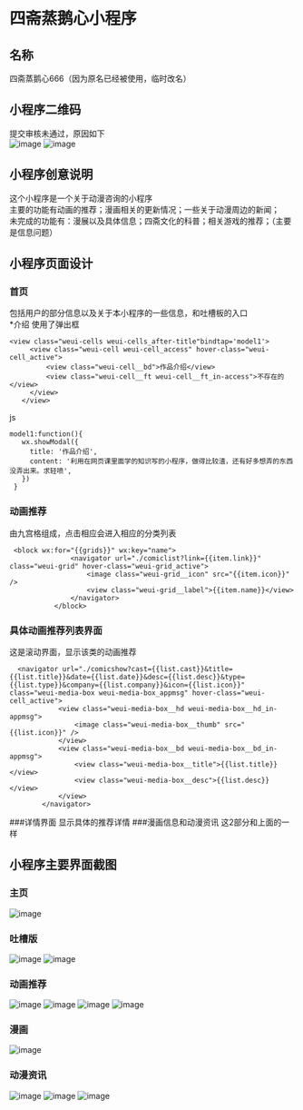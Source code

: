 # 四斋蒸鹅心小程序

## 名称
 四斋蒸鹅心666（因为原名已经被使用，临时改名）

## 小程序二维码
提交审核未通过，原因如下<br  />
![image](https://github.com/FFFfire666/myPicture/blob/master/lalala/00.png?raw=true)
![image](https://github.com/FFFfire666/myPicture/blob/master/lalala/01.png?raw=true)

## 小程序创意说明
这个小程序是一个关于动漫咨询的小程序<br  />
主要的功能有动画的推荐；漫画相关的更新情况；一些关于动漫周边的新闻；<br  />
未完成的功能有：漫展以及具体信息；四斋文化的科普；相关游戏的推荐；（主要是信息问题）

## 小程序页面设计
### 首页
包括用户的部分信息以及关于本小程序的一些信息，和吐槽板的入口
<br  />
*介绍  使用了弹出框
 ```
 <view class="weui-cells weui-cells_after-title"bindtap='model1'>
      <view class="weui-cell weui-cell_access" hover-class="weui-cell_active">
          <view class="weui-cell__bd">作品介绍</view>
          <view class="weui-cell__ft weui-cell__ft_in-access">不存在的</view>
      </view>
    </view>
 ```
 js
 ```
 model1:function(){
    wx.showModal({
      title: '作品介绍',
      content: '利用在网页课里面学的知识写的小程序，做得比较渣，还有好多想弄的东西没弄出来。求轻喷',
    })
  }
   ```
### 动画推荐
由九宫格组成，点击相应会进入相应的分类列表<br  />
 ```
  <block wx:for="{{grids}}" wx:key="name">
                <navigator url="./comiclist?link={{item.link}}" class="weui-grid" hover-class="weui-grid_active">
                    <image class="weui-grid__icon" src="{{item.icon}}" />
                    <view class="weui-grid__label">{{item.name}}</view>
                </navigator>
            </block>
 ```
### 具体动画推荐列表界面
这是滚动界面，显示该类的动画推荐
```
  <navigator url="./comicshow?cast={{list.cast}}&title={{list.title}}&date={{list.date}}&desc={{list.desc}}&type={{list.type}}&company={{list.company}}&icon={{list.icon}}" class="weui-media-box weui-media-box_appmsg" hover-class="weui-cell_active">
            <view class="weui-media-box__hd weui-media-box__hd_in-appmsg">
                <image class="weui-media-box__thumb" src="{{list.icon}}" />
            </view>
            <view class="weui-media-box__bd weui-media-box__bd_in-appmsg">
                <view class="weui-media-box__title">{{list.title}}</view>
                <view class="weui-media-box__desc">{{list.desc}}</view>
            </view>
        </navigator>   
```
###详情界面
显示具体的推荐详情
###漫画信息和动漫资讯
这2部分和上面的一样
## 小程序主要界面截图
### 主页
![image](https://github.com/FFFfire666/myPicture/blob/master/lalala/index.png?raw=true)

### 吐槽版
![image](https://github.com/FFFfire666/myPicture/blob/master/lalala/form.png?raw=true)
![image](https://github.com/FFFfire666/myPicture/blob/master/lalala/formshow.png?raw=true)

### 动画推荐
![image](https://github.com/FFFfire666/myPicture/blob/master/lalala/commic.png?raw=true)
![image](https://github.com/FFFfire666/myPicture/blob/master/lalala/commiclist.png?raw=true)
![image](https://github.com/FFFfire666/myPicture/blob/master/lalala/commicshow.png?raw=true)
![image](https://github.com/FFFfire666/myPicture/blob/master/lalala/commicshow2.png?raw=true)
### 漫画
![image](https://github.com/FFFfire666/myPicture/blob/master/lalala/manhua.png?raw=true)
### 动漫资讯
![image](https://github.com/FFFfire666/myPicture/blob/master/lalala/new.png?raw=true)
![image](https://github.com/FFFfire666/myPicture/blob/master/lalala/new2.jpg?raw=true)
![image](https://github.com/FFFfire666/myPicture/blob/master/lalala/newshow.jpg?raw=true)
